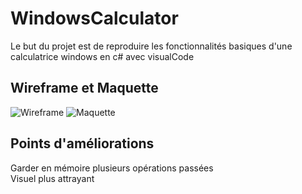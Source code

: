 # WindowsCalculator

Le but du projet est de reproduire les fonctionnalités basiques d'une calculatrice windows en c# avec visualCode

## Wireframe et Maquette

![Wireframe](https://zupimages.net/up/21/46/dw62.png)
![Maquette](https://zupimages.net/up/21/46/5kfs.png)

## Points d'améliorations
Garder en mémoire plusieurs opérations passées  
Visuel plus attrayant
